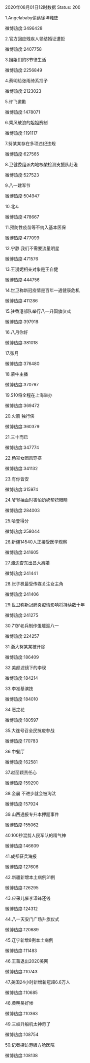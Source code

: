 2020年08月01日12时数据
Status: 200

1.Angelababy偷蔡徐坤鞋垫

微博热度:3496428

2.官方回应残疾人领结婚证遭拒

微博热度:2407758

3.姐姐们的S节律生活

微博热度:2256849

4.蔡明给张雨绮系扣子

微博热度:2123023

5.许飞道歉

微博热度:1478071

6.乘风破浪的姐姐赛制

微博热度:1191117

7.努某某存在多项违纪违规

微博热度:627565

8.卫健委组派内地核酸检测支援队赴港

微博热度:527523

9.八一建军节

微博热度:504947

10.北斗

微博热度:478667

11.预防性疫苗等不纳入基本医保

微博热度:477099

12.宁静 我们不需要流量明星

微博热度:471576

13.王漫妮相亲对象是王自健

微博热度:444756

14.世卫称新冠疫情是百年一遇健康危机

微博热度:411286

15.驻香港部队举行八一升国旗仪式

微博热度:397918

16.八月你好

微博热度:381018

17.张月

微博热度:376480

18.蒙牛主播

微博热度:370767

19.S10将全程在上海举办

微博热度:369472

20.火箭 独行侠

微博热度:360379

21.三十而已

微博热度:347774

22.杨幂女团风穿搭

微博热度:341132

23.有你皆安

微博热度:315974

24.爷爷抽血时害怕奶奶帮捂眼睛

微博热度:284003

25.哈登得分

微博热度:258044

26.新疆14540人正接受医学观察

微博热度:241605

27.渡边杏东出昌大离婚

微博热度:241441

28.张子枫最受传媒关注女主角

微博热度:241406

29.世卫称新冠肺炎疫情影响将持续数十年

微博热度:241275

30.71岁老兵制作蛋雕迎八一

微博热度:224257

31.浙大努某某被开除

微博热度:186409

32.美颜滤镜下的李现

微博热度:184214

33.李准基演技

微博热度:184010

34.恶之花

微博热度:180597

35.大连号召全民抗疫参战

微博热度:170783

36.中餐厅

微博热度:162581

37.赵丽颖责任心

微博热度:159290

38.金晨 不进步就会被淘汰

微博热度:157924

39.山西通报专升本押题事件

微博热度:155062

40.100秒混剪人民军队的精气神

微博热度:146609

41.成都征兵海报

微博热度:127606

42.新疆新增本土病例31例

微博热度:126295

43.应采儿催李泽锋还钱

微博热度:124312

44.八一天安门广场升旗仪式

微博热度:120689

45.辽宁新增8例本土病例

微博热度:111483

46.王蔷退出2020美网

微博热度:110743

47.美国24小时新增新冠超6.6万人

微博热度:110685

48.黄明昊好惨

微博热度:110363

49.三峡升船机太神奇了

微博热度:108754

50.记者探访港版方舱医院

微博热度:108138


